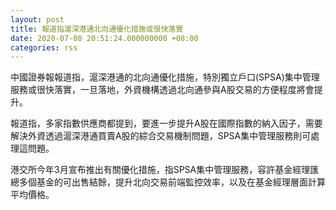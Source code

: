 ```yaml
---
layout: post
title: 報道指滬深港通北向通優化措施或很快落實
date: 2020-07-08 20:51:24.000000000 +08:00
categories: rss
---
```


中國證券報報道指，滬深港通的北向通優化措施，特別獨立戶口(SPSA)集中管理服務或很快落實，一旦落地，外資機構透過北向通參與A股交易的方便程度將會提升。

報道指，多家指數供應商都提到，要進一步提升A股在國際指數的納入因子，需要解決外資透過滬深港通買賣A股的綜合交易機制問題，SPSA集中管理服務則可處理這問題。

港交所今年3月宣布推出有關優化措施，指SPSA集中管理服務，容許基金經理匯總多個基金的可出售結餘，提升北向交易前端監控效率，以及在基金經理層面計算平均價格。
